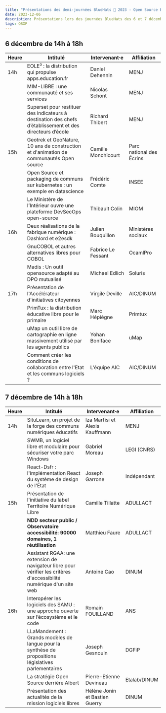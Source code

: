```yaml
---
title: "Présentations des demi-journées BlueHats 🧢 2023 - Open Source Experience"
date: 2023-12-06
description: Présentations lors des journées BlueHats des 6 et 7 décembre 2023 lors du salon Open Source Experience
tags: OSXP
---
```


## 6 décembre de 14h à 18h

| Heure | Intitulé                                                                                                  | Intervenant·e       | Affiliation              |
|-------|-----------------------------------------------------------------------------------------------------------|---------------------|--------------------------|
| 14h   | EOLE³ : la distribution qui propulse apps.education.fr                                                    | Daniel Dehennin     | MENJ                     |
|       | MIM-LIBRE : une communauté et ses services                                                                | Nicolas Schont      | MENJ                     |
|       | Superset pour restituer des indicateurs à destination des chefs d’établissement et des directeurs d’école | Richard Thibert     | MENJ                     |
| 15h   | Geotrek et GeoNature, 10 ans de construction et d'animation de communautés Open source                    | Camille Monchicourt | Parc national des Écrins |
|       | Open Source et packaging de communs sur kubernetes : un exemple en datascience                            | Frédéric Comte      | INSEE                    |
|       | Le Ministère de l’Intérieur ouvre une plateforme DevSecOps open-source                                    | Thibault Colin      | MIOM                     |
| 16h   | Deux réalisations de la fabrique numérique : Dashlord et e2esdk                                       | Julien Bouquillon   | Ministères sociaux       |
|       | GnuCOBOL et autres alternatives libres pour COBOL                                                         | Fabrice Le Fessant  | OcamlPro                 |
|       | Madis : Un outil opensource adapté au DPO mutualisé                                                       | Michael Edlich      | Soluris                  |
| 17h   | Présentation de l'Accélérateur d'initiatives citoyennes                                                   | Virgile Deville     | AIC/DINUM                |
|       | PrimTux : la distribution éducative libre pour le primaire                                                | Marc Hépiègne       | Primtux                  |
|       | uMap un outil libre de cartographie en ligne massivement utilisé par les agents publics                   | Yohan Boniface      | uMap                     |
|       | Comment créer les conditions de collaboration entre l'Etat et les communs logiciels ?                      | L'équipe AIC        | AIC/DINUM                |
	

## 7 décembre de 14h à 18h

| Heure | Intitulé                                                                                                             | Intervenant·e                   | Affiliation  |
|-------|----------------------------------------------------------------------------------------------------------------------|---------------------------------|--------------|
| 14h   | SituLearn, un projet de la forge des communs numériques éducatifs                                                    | Iza Marfisi et Alexis Kauffmann | MENJ         |
|       | SWMB, un logiciel libre et modulaire pour sécuriser votre parc Windows                                               | Gabriel Moreau                  | LEGI (CNRS)  |
|       | React-Dsfr : l'implémentation React du système de design de l'État                                                   | Joseph Garrone                  | Indépendant  |
| 15h   | Présentation de l'initiative du label Territoire Numérique Libre                                                     | Camille Tillatte                | ADULLACT     |
|       | **NDD secteur public / Observatoire accessibilité: 90000 domaines, 1 réutilisation**                                 | Matthieu Faure                  | ADULLACT     |
|       | Assistant RGAA: une extension de navigateur libre pour vérifier les critères d'accessibilité numérique d'un site web | Antoine Cao                     | DINUM        |
| 16h   | Interopérer les logiciels des SAMU : une approche ouverte sur l’écosystème et le code                                | Romain FOUILLAND                | ANS          |
|       | LLaMandement : Grands modèles de langue pour la synthèse de propositions législatives parlementaires                 | Joseph Gesnouin                 | DGFiP        |
|       | La stratégie Open Source derrière Albert                                                                             | Pierre-Etienne Devineau         | Etalab/DINUM |
|       | Présentation des actualités de la mission logiciels libres                                                           | Hélène Jonin et Bastien Guerry  | DINUM        |

